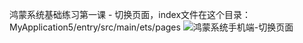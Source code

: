 鸿蒙系统基础练习第一课 - 切换页面，index文件在这个目录：MyApplication5/entry/src/main/ets/pages
![鸿蒙系统手机端-切换页面](https://github.com/Henruirui/Harmony_Learning/assets/23097559/19a3ea2f-39be-4ab2-9eb2-edc7088f2445)
